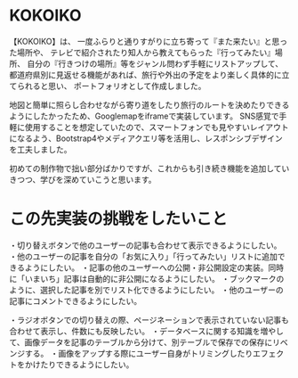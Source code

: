 # KOKOIKO

【KOKOIKO】は、
一度ふらりと通りすがりに立ち寄って『また来たい』と思った場所や、
テレビで紹介されたり知人から教えてもらった『行ってみたい』場所、
自分の『行きつけの場所』等をジャンル問わず手軽にリストアップして、
都道府県別に見返せる機能があれば、旅行や外出の予定をより楽しく具体的に立てられると思い、
ポートフォリオとして作成しました。

地図と簡単に照らし合わせながら寄り道をしたり旅行のルートを決めたりできるようにしたかったため、Googlemapをiframeで実装しています。
SNS感覚で手軽に使用することを想定していたので、スマートフォンでも見やすいレイアウトになるよう、Bootstrap4やメディアクエリ等を活用し、レスポンシブデザインを工夫しました。

初めての制作物で拙い部分ばかりですが、これからも引き続き機能を追加していきつつ、学びを深めていこうと思います。


# この先実装の挑戦をしたいこと

・切り替えボタンで他のユーザーの記事も合わせて表示できるようにしたい。
・他のユーザーの記事を自分の「お気に入り」「行ってみたい」リストに追加できるようにしたい。
・記事の他のユーザーへの公開・非公開設定の実装。同時に「いまいち」記事は自動的に非公開になるようにしたい。
・ブックマークのように、選択した記事を別でリスト化できるようにしたい。
・他のユーザーの記事にコメントできるようにしたい。

・ラジオボタンでの切り替えの際、ページネーションで表示されていない記事も合わせて表示し、件数にも反映したい。
・データベースに関する知識を増やして、画像データを記事のテーブルから分けて、別テーブルで保存での保存にリベンジする。
・画像をアップする際にユーザー自身がトリミングしたりエフェクトをかけたりできるようにしたい。
